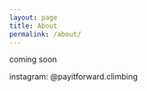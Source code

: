 ```yaml
---
layout: page
title: About
permalink: /about/
---
```


coming soon

instagram: @payitforward.climbing